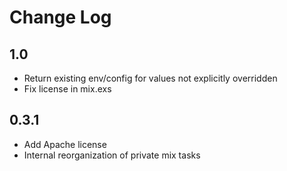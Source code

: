 Change Log
==========

## 1.0

* Return existing env/config for values not explicitly overridden
* Fix license in mix.exs

## 0.3.1

* Add Apache license
* Internal reorganization of private mix tasks
